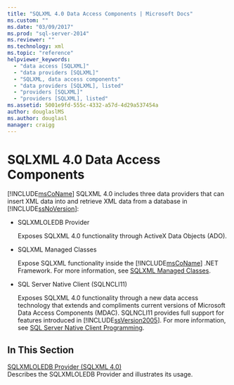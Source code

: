 ```yaml
---
title: "SQLXML 4.0 Data Access Components | Microsoft Docs"
ms.custom: ""
ms.date: "03/09/2017"
ms.prod: "sql-server-2014"
ms.reviewer: ""
ms.technology: xml
ms.topic: "reference"
helpviewer_keywords: 
  - "data access [SQLXML]"
  - "data providers [SQLXML]"
  - "SQLXML, data access components"
  - "data providers [SQLXML], listed"
  - "providers [SQLXML]"
  - "providers [SQLXML], listed"
ms.assetid: 5001e9fd-555c-4332-a57d-4d29a537454a
author: douglaslMS
ms.author: douglasl
manager: craigg
---
```

# SQLXML 4.0 Data Access Components
  [!INCLUDE[msCoName](../../../includes/msconame-md.md)] SQLXML 4.0 includes three data providers that can insert XML data into and retrieve XML data from a database in [!INCLUDE[ssNoVersion](../../../includes/ssnoversion-md.md)]:  
  
-   SQLXMLOLEDB Provider  
  
     Exposes SQLXML 4.0 functionality through ActiveX Data Objects (ADO).  
  
-   SQLXML Managed Classes  
  
     Expose SQLXML functionality inside the [!INCLUDE[msCoName](../../../includes/msconame-md.md)] .NET Framework. For more information, see [SQLXML Managed Classes](../net-framework-classes/sqlxml-4-0-net-framework-support-managed-classes.md).  
  
-   SQL Server Native Client (SQLNCLI11)  
  
     Exposes SQLXML 4.0 functionality through a new data access technology that extends and compliments current versions of Microsoft Data Access Components (MDAC). SQLNCLI11 provides full support for features introduced in [!INCLUDE[ssVersion2005](../../../includes/ssversion2005-md.md)]. For more information, see [SQL Server Native Client Programming](../../native-client/sql-server-native-client-programming.md).  
  
## In This Section  
 [SQLXMLOLEDB Provider &#40;SQLXML 4.0&#41;](../../../database-engine/dev-guide/sqlxmloledb-provider-sqlxml-4-0.md)  
 Describes the SQLXMLOLEDB Provider and illustrates its usage.  
  
  
